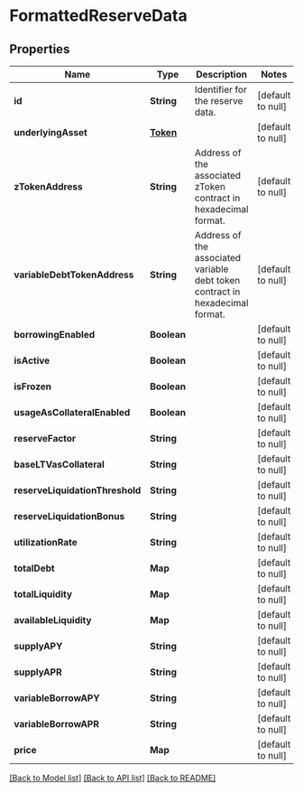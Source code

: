 # FormattedReserveData
## Properties

| Name | Type | Description | Notes |
|------------ | ------------- | ------------- | -------------|
| **id** | **String** | Identifier for the reserve data. | [default to null] |
| **underlyingAsset** | [**Token**](Token.md) |  | [default to null] |
| **zTokenAddress** | **String** | Address of the associated zToken contract in hexadecimal format. | [default to null] |
| **variableDebtTokenAddress** | **String** | Address of the associated variable debt token contract in hexadecimal format. | [default to null] |
| **borrowingEnabled** | **Boolean** |  | [default to null] |
| **isActive** | **Boolean** |  | [default to null] |
| **isFrozen** | **Boolean** |  | [default to null] |
| **usageAsCollateralEnabled** | **Boolean** |  | [default to null] |
| **reserveFactor** | **String** |  | [default to null] |
| **baseLTVasCollateral** | **String** |  | [default to null] |
| **reserveLiquidationThreshold** | **String** |  | [default to null] |
| **reserveLiquidationBonus** | **String** |  | [default to null] |
| **utilizationRate** | **String** |  | [default to null] |
| **totalDebt** | **Map** |  | [default to null] |
| **totalLiquidity** | **Map** |  | [default to null] |
| **availableLiquidity** | **Map** |  | [default to null] |
| **supplyAPY** | **String** |  | [default to null] |
| **supplyAPR** | **String** |  | [default to null] |
| **variableBorrowAPY** | **String** |  | [default to null] |
| **variableBorrowAPR** | **String** |  | [default to null] |
| **price** | **Map** |  | [default to null] |

[[Back to Model list]](../README.md#documentation-for-models) [[Back to API list]](../README.md#documentation-for-api-endpoints) [[Back to README]](../README.md)

